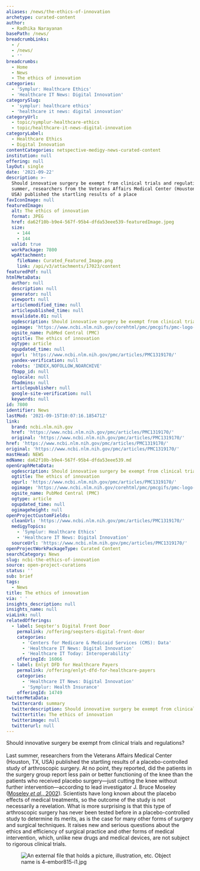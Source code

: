 ```yaml
---
aliases: /news/the-ethics-of-innovation
archetype: curated-content
author:
  - Radhika Narayanan
basePath: /news/
breadcrumbLinks:
  - /
  - /news/
  - ''
breadcrumbs:
  - Home
  - News
  - The ethics of innovation
categories:
  - 'Symplur: Healthcare Ethics'
  - 'Healthcare IT News: Digital Innovation'
categorySlug:
  - 'symplur: healthcare ethics'
  - 'healthcare it news: digital innovation'
categoryUrl:
  - topic/symplur-healthcare-ethics
  - topic/healthcare-it-news-digital-innovation
categoryLabel:
  - Healthcare Ethics
  - Digital Innovation
contentCategories: netspective-medigy-news-curated-content
institution: null
offering: null
layOut: single
date: '2021-09-22'
description: >-
  Should innovative surgery be exempt from clinical trials and regulations?Last
  summer, researchers from the Veterans Affairs Medical Center (Houston, TX,
  USA) published the startling results of a place
favIconImage: null
featuredImage:
  alt: The ethics of innovation
  format: JPEG
  href: da62f10b-b9e4-567f-95b4-dfda53eee539-featuredImage.jpeg
  size:
    - 144
    - 144
  valid: true
  workPackage: 7800
  wpAttachment:
    fileName: Curated_Featured_Image.png
    link: /api/v3/attachments/17023/content
featuredPdf: null
htmlMetaData:
  author: null
  description: null
  generator: null
  viewport: null
  articlemodified_time: null
  articlepublished_time: null
  msvalidate.01: null
  ogdescription: Should innovative surgery be exempt from clinical trials and regulations?
  ogimage: 'https://www.ncbi.nlm.nih.gov/corehtml/pmc/pmcgifs/pmc-logo-share.png?_=0'
  ogsite_name: PubMed Central (PMC)
  ogtitle: The ethics of innovation
  ogtype: article
  ogupdated_time: null
  ogurl: 'https://www.ncbi.nlm.nih.gov/pmc/articles/PMC1319170/'
  yandex-verification: null
  robots: 'INDEX,NOFOLLOW,NOARCHIVE'
  fbapp_id: null
  oglocale: null
  fbadmins: null
  articlepublisher: null
  google-site-verification: null
  keywords: null
id: 7800
identifier: News
lastMod: '2021-09-15T10:07:16.185471Z'
link:
  brand: ncbi.nlm.nih.gov
  href: 'https://www.ncbi.nlm.nih.gov/pmc/articles/PMC1319170/'
  original: 'https://www.ncbi.nlm.nih.gov/pmc/articles/PMC1319170/'
href: 'https://www.ncbi.nlm.nih.gov/pmc/articles/PMC1319170/'
original: 'https://www.ncbi.nlm.nih.gov/pmc/articles/PMC1319170/'
mastHead: NEWS
mdName: da62f10b-b9e4-567f-95b4-dfda53eee539.md
openGraphMetaData:
  ogdescription: Should innovative surgery be exempt from clinical trials and regulations?
  ogtitle: The ethics of innovation
  ogurl: 'https://www.ncbi.nlm.nih.gov/pmc/articles/PMC1319170/'
  ogimage: 'https://www.ncbi.nlm.nih.gov/corehtml/pmc/pmcgifs/pmc-logo-share.png?_=0'
  ogsite_name: PubMed Central (PMC)
  ogtype: article
  ogupdated_time: null
  ogimageheight: null
openProjectCustomFields:
  cleanUrl: 'https://www.ncbi.nlm.nih.gov/pmc/articles/PMC1319170/'
  medigyTopics:
    - 'Symplur: Healthcare Ethics'
    - 'Healthcare IT News: Digital Innovation'
  sourceUrl: 'https://www.ncbi.nlm.nih.gov/pmc/articles/PMC1319170/'
openProjectWorkPackageType: Curated Content
searchCategory: News
slug: ncbi-the-ethics-of-innovation
source: open-project-curations
status: ''
sub: brief
tags:
  - News
title: The ethics of innovation
via: ' '
insights_description: null
insights_name: null
viaLink: null
relatedOfferings:
  - label: Seqster's Digital Front Door
    permalink: /offering/seqsters-digital-front-door
    categories:
      - 'Centers for Medicare & Medicaid Services (CMS): Data'
      - 'Healthcare IT News: Digital Innovation'
      - 'Healthcare IT Today: Interoperability'
    offeringId: 16066
  - label: Enlyt DFD for Healthcare Payers
    permalink: /offering/enlyt-dfd-for-healthcare-payers
    categories:
      - 'Healthcare IT News: Digital Innovation'
      - 'Symplur: Health Insurance'
    offeringId: 14749
twitterMetaData:
  twittercard: summary
  twitterdescription: Should innovative surgery be exempt from clinical trials and regulations?
  twittertitle: The ethics of innovation
  twitterimage: null
  twitterurl: null
---
```

<p>Should innovative surgery be exempt from clinical trials and regulations?<br><br>Last summer, researchers from the Veterans Affairs Medical Center (Houston, TX, USA) published the startling results of a placebo-controlled study of arthroscopic surgery. At no point, they reported, did the patients in the surgery group report less pain or better functioning of the knee than the patients who received placebo surgery—just cutting the knee without further intervention—according to lead investigator J. Bruce Moseley (<a href="https://www.ncbi.nlm.nih.gov/pmc/articles/PMC1319170/#b5">Moseley <i>et al</i>., 2002</a>). Scientists have long known about the placebo effects of medical treatments, so the outcome of the study is not necessarily a revelation. What is more surprising is that this type of arthroscopic surgery has never been tested before in a placebo-controlled study to determine its merits, as is the case for many other forms of surgery and surgical techniques. It raises new and serious questions about the ethics and efficiency of surgical practice and other forms of medical intervention, which, unlike new drugs and medical devices, are not subject to rigorous clinical trials.</p><figure class="image"><img src="https://www.ncbi.nlm.nih.gov/pmc/articles/PMC1319170/bin/4-embor815-i1.jpg" alt="An external file that holds a picture, illustration, etc.
Object name is 4-embor815-i1.jpg"></figure><p>&nbsp;</p>